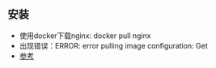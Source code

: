 ## 安装
* 使用docker下载nginx: docker pull nginx
* 出现错误：ERROR: error pulling image configuration: Get
* [参考]("https://www.cnblogs.com/followyou/p/10315717.html")
